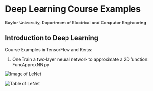 # Deep Learning Course Examples
Baylor University, Department of Electrical and Computer Engineering

## Introduction to Deep Learning

Course Examples in TensorFlow and Keras:

1. One Train a two-layer neural network to approximate a 2D function:    FuncApproxNN.py

![Image of LeNet](https://github.com/ProfessorDong/Deep-Learning-Course-Examples/blob/master/figures/lenet.svg)

![Table of LeNet](https://github.com/ProfessorDong/Deep-Learning-Course-Examples/blob/master/figures/LeNEt_Summary_Table.jpg)
